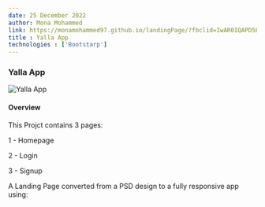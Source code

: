 ```yaml
---
date: 25 December 2022
author: Mona Mohammed
link: https://monamohammed97.github.io/landingPage/?fbclid=IwAR0IQAPD5ES-SHpe-G7g2rQo-7zt84_OzdBlFPhnNJ-O0RKZmhd69IWr4k8
title : Yalla App
technologies : ['Bootstarp']
---
```


### Yalla App

![Yalla App](/images/menu/profile.PNG)

#### Overview
This Projct contains 3 pages:

1 - Homepage

2 - Login

3 - Signup

A Landing Page converted from a PSD design to a fully responsive app using: 
